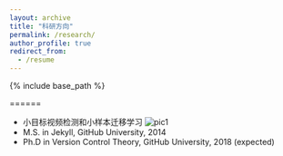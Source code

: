 ```yaml
---
layout: archive
title: "科研方向"
permalink: /research/
author_profile: true
redirect_from:
  - /resume
---
```


{% include base_path %}


======
* 小目标视频检测和小样本迁移学习
  ![pic1](../image/小目标视频检测.png)
* M.S. in Jekyll, GitHub University, 2014
* Ph.D in Version Control Theory, GitHub University, 2018 (expected)

